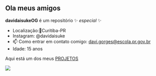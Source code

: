 ## Ola meus amigos 

**davidaisukeOG** é um repositório ✨ _especial_ ✨ 


- Localizaçâo:📍Curitiba-PR
- Instagram: @davidaisuke
- 📫 Como entrar em contato comigo: davi.gorges@escola.pr.gov.br
- Idade: 15 anos

Aqui está um dos meus [PROJETOS](https://editor.p5js.org/davi.gorges/full/qP5ygVvqk)

![](https://media1.tenor.com/m/m9_OrLwr1qEAAAAd/anti-zika.gif)
